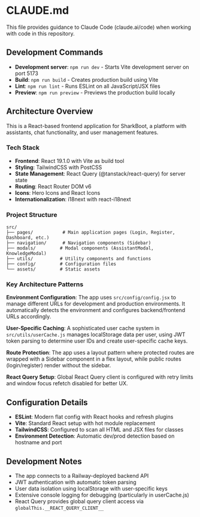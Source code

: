 # CLAUDE.md

This file provides guidance to Claude Code (claude.ai/code) when working with code in this repository.

## Development Commands

- **Development server**: `npm run dev` - Starts Vite development server on port 5173
- **Build**: `npm run build` - Creates production build using Vite
- **Lint**: `npm run lint` - Runs ESLint on all JavaScript/JSX files
- **Preview**: `npm run preview` - Previews the production build locally

## Architecture Overview

This is a React-based frontend application for SharkBoot, a platform with assistants, chat functionality, and user management features.

### Tech Stack
- **Frontend**: React 19.1.0 with Vite as build tool
- **Styling**: TailwindCSS with PostCSS
- **State Management**: React Query (@tanstack/react-query) for server state
- **Routing**: React Router DOM v6
- **Icons**: Hero Icons and React Icons
- **Internationalization**: i18next with react-i18next

### Project Structure
```
src/
├── pages/           # Main application pages (Login, Register, Dashboard, etc.)
├── navigation/      # Navigation components (Sidebar)
├── modals/         # Modal components (AssistantModal, KnowledgeModal)
├── utils/          # Utility components and functions
├── config/         # Configuration files
└── assets/         # Static assets
```

### Key Architecture Patterns

**Environment Configuration**: The app uses `src/config/config.jsx` to manage different URLs for development and production environments. It automatically detects the environment and configures backend/frontend URLs accordingly.

**User-Specific Caching**: A sophisticated user cache system in `src/utils/userCache.js` manages localStorage data per user, using JWT token parsing to determine user IDs and create user-specific cache keys.

**Route Protection**: The app uses a layout pattern where protected routes are wrapped with a Sidebar component in a flex layout, while public routes (login/register) render without the sidebar.

**React Query Setup**: Global React Query client is configured with retry limits and window focus refetch disabled for better UX.

## Configuration Details

- **ESLint**: Modern flat config with React hooks and refresh plugins
- **Vite**: Standard React setup with hot module replacement
- **TailwindCSS**: Configured to scan all HTML and JSX files for classes
- **Environment Detection**: Automatic dev/prod detection based on hostname and port

## Development Notes

- The app connects to a Railway-deployed backend API
- JWT authentication with automatic token parsing
- User data isolation using localStorage with user-specific keys
- Extensive console logging for debugging (particularly in userCache.js)
- React Query provides global query client access via `globalThis.__REACT_QUERY_CLIENT__`